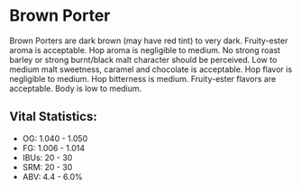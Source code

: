 # Brown Porter

Brown Porters are dark brown (may have red tint) to very dark. Fruity-ester aroma is acceptable. Hop aroma is negligible to medium. No strong roast barley or strong burnt/black malt character should be perceived. Low to medium malt sweetness, caramel and chocolate is acceptable. Hop flavor is negligible to medium. Hop bitterness is medium. Fruity-ester flavors are acceptable. Body is low to medium.

## Vital Statistics:

- OG: 1.040 - 1.050
- FG: 1.006 - 1.014
- IBUs: 20 - 30
- SRM: 20 - 30
- ABV: 4.4 - 6.0%